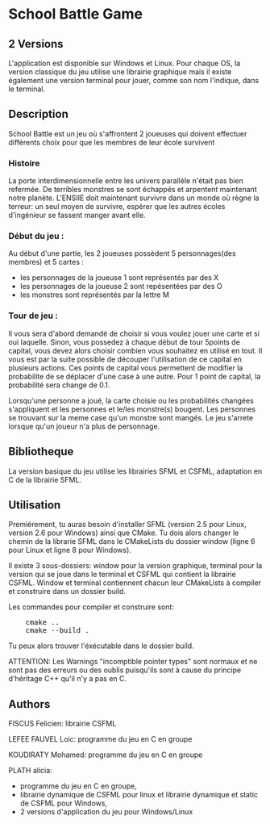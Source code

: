 # School Battle Game

## 2 Versions
L'application est disponible sur Windows et Linux. Pour chaque OS, la version classique du jeu utilise une librairie graphique mais il existe également une version terminal pour jouer, comme son nom l'indique, dans le terminal. 

## Description
School Battle est un jeu où s'affrontent 2 joueuses qui doivent effectuer différents choix pour
que les membres de leur école survivent

### Histoire

La porte interdimensionnelle entre les univers parallèle n'était pas bien refermée. De terribles monstres se sont échappés et arpentent maintenant notre planète. L'ENSIIE doit maintenant survivre dans un monde où règne la terreur: un seul moyen de survivre, espérer que les autres écoles d'ingénieur se fassent manger avant elle.

### Début du jeu :

Au début d'une partie, les 2 joueuses possèdent 5 personnages(des membres) et 5 cartes :

- les personnages de la joueuse 1 sont représentés par des X
- les personnages de la joueuse 2 sont repésentées par des O
- les monstres sont représentés par la lettre M

### Tour de jeu :

Il vous sera d'abord demandé de choisir si vous voulez jouer une carte et si oui laquelle. Sinon, vous possedez à chaque début de tour 5points de capital, vous devez alors choisir combien vous souhaitez en utilisé en tout. Il vous est par la suite possible de découper l'utilisation de ce capital en plusieurs actions. Ces points de capital vous permettent de modifier la probabilite de se déplacer d'une case à une autre. Pour 1 point de capital, la probabilité sera change de 0.1. 

Lorsqu'une personne a joué, la carte choisie ou les probabilités changées s'appliquent et les personnes et le/les monstre(s) bougent. Les personnes se trouvant sur la meme case qu'un monstre sont mangés. Le jeu s'arrete lorsque qu'un joueur n'a plus de personnage. 


## Bibliotheque
La version basique du jeu utilise les librairies SFML et CSFML, adaptation en C de la librairie SFML.

## Utilisation
Premiérement, tu auras besoin d'installer SFML (version 2.5 pour Linux, version 2.6 pour Windows) ainsi que CMake. Tu dois alors changer le chemin de la librarie SFML dans le CMakeLists du dossier window (ligne 6 pour Linux et ligne 8 pour Windows).

Il existe 3 sous-dossiers: window pour la version graphique, terminal pour la version qui se joue dans le terminal et CSFML qui contient la librairie CSFML.
Window et terminal contiennent chacun leur CMakeLists à compiler et construire dans un dossier build. 

Les commandes pour compiler et construire sont: 
<pre>
    cmake ..
    cmake --build .
</pre>
Tu peux alors trouver l'éxécutable dans le dossier build.

ATTENTION: Les Warnings "incomptible pointer types" sont normaux et ne sont pas des erreurs ou des oublis puisqu'ils sont à cause du principe d'héritage C++ qu'il n'y a pas en C.


## Authors
FISCUS Felicien: librairie CSFML


LEFEE FAUVEL Loic: programme du jeu en C en groupe


KOUDIRATY Mohamed: programme du jeu en C en groupe  




PLATH alicia:  
- programme du jeu en C en groupe, 
- librairie dynamique de CSFML pour linux et librairie dynamique et static de CSFML pour Windows,               
- 2 versions d'application du jeu pour Windows/Linux
